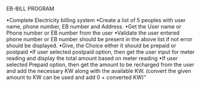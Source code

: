 EB-BILL PROGRAM


•Complete Electricity billing system
•Create a list of 5 peoples with user name, phone number, EB number and Address.
•Get the User name or Phone number or EB number from the user
•Validate the user entered phone number or EB number should be present in the above list if not error should be displayed.
•Give, the Choice either it should be prepaid or postpaid
•If user selected postpaid option, then get the user input for meter reading and display the total amount based on meter reading
•If user selected Prepaid option, then get the amount to be recharged from the user and add the necessary KW along with the available KW. (convert the given amount to KW can be used and add 0 + converted KW)"
